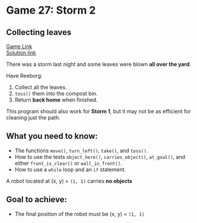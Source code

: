 # Game 27: Storm 2  

## Collecting leaves  
[Game Link](https://reeborg.ca/reeborg.html?lang=en&mode=python&menu=worlds%2Fmenus%2Freeborg_intro_en.json&name=Storm%202&url=worlds%2Ftutorial_en%2Fstorm2.json)  
[Solution link](storm2.py)

There was a storm last night and some leaves were blown **all over the yard**.  

Have Reeborg:  
1. Collect all the leaves.  
2. `toss()` them into the compost bin.  
3. Return **back home** when finished.  

This program should also work for **Storm 1**, but it may not be as efficient for cleaning just the path.  

## What you need to know:  
  - The functions `move()`, `turn_left()`, `take()`, and `toss()`.  
  - How to use the tests `object_here()`, `carries_object()`, `at_goal()`, and either `front_is_clear()` or `wall_in_front()`.  
  - How to use a `while` loop and an `if` statement.  

A robot located at (x, y) = `(1, 1)` carries **no objects**  

## Goal to achieve:  
  - The final position of the robot must be (x, y) = `(1, 1)`
